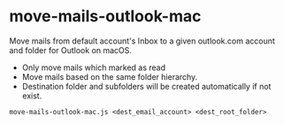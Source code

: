 # move-mails-outlook-mac
Move mails from default account's Inbox to a given outlook.com account and folder for Outlook on macOS.
- Only move mails which marked as read
- Move mails based on the same folder hierarchy.
- Destination folder and subfolders will be created automatically if not exist.

```
move-mails-outlook-mac.js <dest_email_account> <dest_root_folder>
```
